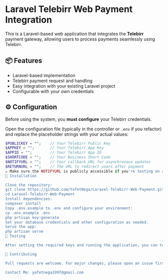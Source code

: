 # Laravel Telebirr Web Payment Integration

This is a Laravel-based web application that integrates the **Telebirr** payment gateway, allowing users to process payments seamlessly using Telebirr.

## 📦 Features

- Laravel-based implementation
- Telebirr payment request and handling
- Easy integration with your existing Laravel project
- Configurable with your own credentials

## ⚙️ Configuration

Before using the system, you **must configure** your Telebirr credentials.

Open the configuration file (typically in the controller or `.env` if you refactor) and replace the placeholder strings with your actual values:

```php
$PUBLICKEY = "";    // Your Telebirr Public Key
$APPKEY = "";       // Your Telebirr App Key
$APPID = "";        // Your Telebirr App ID
$SHORTCODE = "";    // Your Business Short Code
$NOTIFYURL = "";    // Your callback URL for asynchronous updates
$RETURNURL = "";    // The URL to redirect users after payment
⚠️ Make sure the NOTIFYURL is publicly accessible if you're testing on a local server.
🚀 Installation

Clone the repository:
git clone https://github.com/YafetNega/Laravel-Telebirr-Web-Payment.git
cd Laravel-Telebirr-Web-Payment
Install dependencies:
composer install
Copy .env.example to .env and configure your environment:
cp .env.example .env
php artisan key:generate
Set your database credentials and other configuration as needed.
Serve the app:
php artisan serve
🧪 Testing

After setting the required keys and running the application, you can test the Telebirr payment by submitting the payment form on your app.

🤝 Contributing

Pull requests are welcome. For major changes, please open an issue first to discuss what you would like to change.

Contact Me: yafetnega1997@gmail.com
